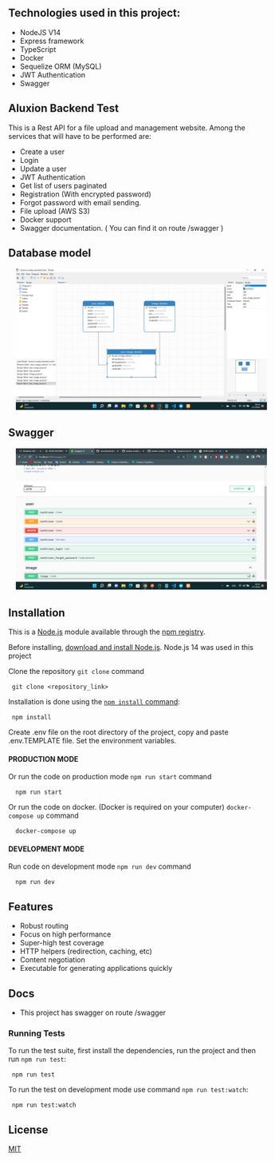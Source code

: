 ## Technologies used in this project:
* NodeJS V14
* Express framework
* TypeScript
* Docker
* Sequelize ORM (MySQL)
* JWT Authentication
* Swagger
## Aluxion Backend Test
This is a Rest API for a file upload and management website.
Among the services that will have to be performed are:
- Create a user
- Login
- Update a user
- JWT Authentication
- Get list of users paginated
- Registration (With encrypted password)
- Forgot password with email sending.
- File upload (AWS S3)
- Docker support
- Swagger documentation. ( You can find it on route /swagger )

## Database model
<img style="margin: 1px 15px;" src="https://github.com/carlossilvestri/backen_nodejs_aluxion/blob/main/docs/DBModel.png" alt="laughing" width="650" />

## Swagger
<img style="margin: 1px 15px;" src="https://github.com/carlossilvestri/backen_nodejs_aluxion/blob/main/docs/swagger.png" alt="laughing" width="650" />

## Installation

This is a [Node.js](https://nodejs.org/en/) module available through the
[npm registry](https://www.npmjs.com/).

Before installing, [download and install Node.js](https://nodejs.org/en/download/).
Node.js 14 was used in this project

Clone the repository
`git clone` command

```console
 git clone <repository_link>
```
Installation is done using the
[`npm install` command](https://docs.npmjs.com/getting-started/installing-npm-packages-locally):

```console
 npm install
```
Create .env file on the root directory of the project, copy and paste .env.TEMPLATE file.
Set the environment variables.

#### PRODUCTION MODE
Or run the code on production mode
`npm run start` command

```console
  npm run start
```
Or run the code on docker. (Docker is required on your computer)
`docker-compose up` command

```console
  docker-compose up
```
#### DEVELOPMENT MODE
Run code on development mode
`npm run dev` command

```console
  npm run dev
```
## Features

  * Robust routing
  * Focus on high performance
  * Super-high test coverage
  * HTTP helpers (redirection, caching, etc)
  * Content negotiation
  * Executable for generating applications quickly

## Docs

  * This project has swagger on route /swagger


### Running Tests

To run the test suite, first install the dependencies, run the project and then run `npm run test`:

```console
 npm run test
```

To run the test on development mode use command `npm run test:watch`:

```console
 npm run test:watch
```

## License

  [MIT](LICENSE)
